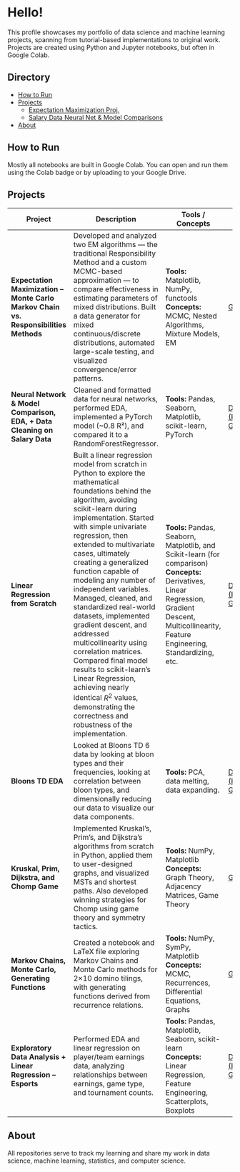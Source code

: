 # Hello! 

This profile showcases my portfolio of data science and machine learning projects, spanning from tutorial-based implementations to original work. Projects are created using Python and Jupyter notebooks, but often in Google Colab.

## Directory


- [How to Run](#how-to-run) 
- [Projects](#projects)  
  - [Expectation Maximization Proj.](#expectation-maximization---monte-carlo-markov-chain-vs-responsibilities-methods)  
  - [Salary Data Neural Net & Model Comparisons](#neural-network--model-comparison-eda--data-cleaning-on-salary-data)  
- [About](#about)



## How to Run

Mostly all notebooks are built in Google Colab. You can open and run them using the Colab badge or by uploading to your Google Drive.

## Projects

| Project | Description | Tools / Concepts | Links |
|---------|-------------|------------------|------------------|
| **Expectation Maximization – Monte Carlo Markov Chain vs. Responsibilities Methods** | Developed and analyzed two EM algorithms — the traditional Responsibility Method and a custom MCMC-based approximation — to compare effectiveness in estimating parameters of mixed distributions. Built a data generator for mixed continuous/discrete distributions, automated large-scale testing, and visualized convergence/error patterns. | **Tools:** Matplotlib, NumPy, functools<br>**Concepts:** MCMC, Nested Algorithms, Mixture Models, EM | [GitHub](https://github.com/NoahDPJ03/EM)
| **Neural Network & Model Comparison, EDA, + Data Cleaning on Salary Data** | Cleaned and formatted data for neural networks, performed EDA, implemented a PyTorch model (~0.8 R²), and compared it to a RandomForestRegressor. | **Tools:** Pandas, Seaborn, Matplotlib, scikit-learn, PyTorch | [Dataset (Kaggle)](https://www.kaggle.com/datasets/mohithsairamreddy/salary-data) [GitHub](https://github.com/NoahDPJ03/Neural-Net-Salary-Data) 
| **Linear Regression from Scratch** | Built a linear regression model from scratch in Python to explore the mathematical foundations behind the algorithm, avoiding scikit-learn during implementation. Started with simple univariate regression, then extended to multivariate cases, ultimately creating a generalized function capable of modeling any number of independent variables. Managed, cleaned, and standardized real-world datasets, implemented gradient descent, and addressed multicollinearity using correlation matrices. Compared final model results to scikit-learn’s Linear Regression, achieving nearly identical $R^2$ values, demonstrating the correctness and robustness of the implementation. | **Tools:** Pandas, Seaborn, Matplotlib, and Scikit-learn (for comparison)<br>**Concepts:** Derivatives, Linear Regression, Gradient Descent, Multicollinearity, Feature Engineering, Standardizing, etc. | [Dataset (Kaggle)](https://www.kaggle.com/datasets/bismasajjad/global-ai-job-market-and-salary-trends-2025) [GitHub](https://github.com/NoahDPJ03/Linear-Regression-from-Scratch) 
| **Bloons TD EDA** | Looked at Bloons TD 6 data by looking at bloon types and their frequencies, looking at correlation between bloon types, and dimensionally reducing our data to visualize our data components. | **Tools:** PCA, data melting, data expanding. | [Dataset (Kaggle)](https://www.kaggle.com/datasets/brandonconrady/bloons-tower-defense-6-rounds-1140) [GitHub](https://github.com/NoahDPJ03/Bloons-TD-Analysis/tree/main)
| **Kruskal, Prim, Dijkstra, and Chomp Game** | Implemented Kruskal’s, Prim’s, and Dijkstra’s algorithms from scratch in Python, applied them to user-designed graphs, and visualized MSTs and shortest paths. Also developed winning strategies for Chomp using game theory and symmetry tactics. | **Tools:** NumPy, Matplotlib<br>**Concepts:** Graph Theory, Adjacency Matrices, Game Theory | [GitHub](https://github.com/NoahDPJ03/KrusPrimDijkChomp)
| **Markov Chains, Monte Carlo, Generating Functions** | Created a notebook and LaTeX file exploring Markov Chains and Monte Carlo methods for 2×10 domino tilings, with generating functions derived from recurrence relations. | **Tools:** NumPy, SymPy, Matplotlib<br>**Concepts:** MCMC, Recurrences, Differential Equations, Graphs | [GitHub](https://github.com/NoahDPJ03/Markov_MonteCarlo_GF)
| **Exploratory Data Analysis + Linear Regression – Esports** | Performed EDA and linear regression on player/team earnings data, analyzing relationships between earnings, game type, and tournament counts. | **Tools:** Pandas, Matplotlib, Seaborn, scikit-learn<br>**Concepts:** Linear Regression, Feature Engineering, Scatterplots, Boxplots | [Dataset (Kaggle)](https://www.kaggle.com/datasets/jackdaoud/esports-earnings-for-players-teams-by-game) [GitHub](https://github.com/NoahDPJ03/EDA-Esports-Earnings)

## About

All repositories serve to track my learning and share my work in data science, machine learning, statistics, and computer science.
